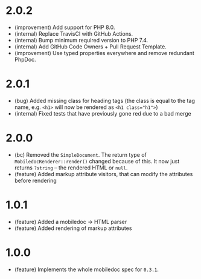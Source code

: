 2.0.2
=====

*   (improvement) Add support for PHP 8.0.
*   (internal) Replace TravisCI with GitHub Actions.
*   (internal) Bump minimum required version to PHP 7.4.
*   (internal) Add GitHub Code Owners + Pull Request Template.
*   (improvement) Use typed properties everywhere and remove redundant PhpDoc.


2.0.1
=====

*   (bug) Added missing class for heading tags (the class is equal to the tag name, e.g. `<h1>` will now be rendered as `<h1 class="h1">`)
*   (internal) Fixed tests that have previously gone red due to a bad merge


2.0.0
=====

*   (bc) Removed the `SimpleDocument`. The return type of `MobiledocRenderer::render()` changed because of this. It now just returns `?string` – the rendered HTML or `null`.
*   (feature) Added markup attribute visitors, that can modify the attributes before rendering


1.0.1
=====

*   (feature) Added a mobiledoc -> HTML parser
*   (feature) Added rendering of markup attributes


1.0.0
=====

*   (feature) Implements the whole mobiledoc spec for `0.3.1`.
